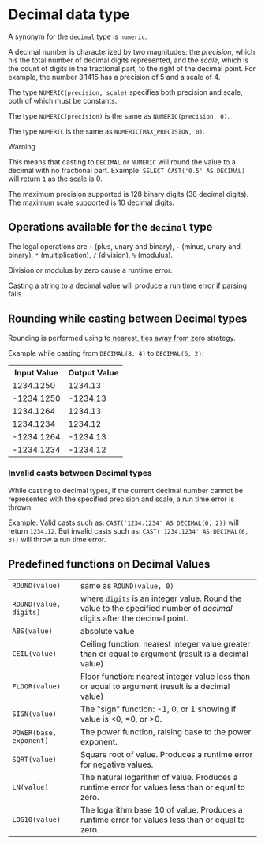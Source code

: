 # Decimal data type

A synonym for the ``decimal`` type is ``numeric``.

A decimal number is characterized by two magnitudes: the *precision*,
which his the total number of decimal digits represented, and the
*scale*, which is the count of digits in the fractional part, to the
right of the decimal point.  For example, the number 3.1415 has a
precision of 5 and a scale of 4.

The type ``NUMERIC(precision, scale)`` specifies both precision and
scale, both of which must be constants.

The type ``NUMERIC(precision)`` is the same as ``NUMERIC(precision, 0)``.

The type ``NUMERIC`` is the same as ``NUMERIC(MAX_PRECISION, 0)``.

> [!WARNING]
> This means that casting to ``DECIMAL`` or ``NUMERIC`` will round the value to a decimal with no fractional part.
> Example: ``SELECT CAST('0.5' AS DECIMAL)`` will return ``1`` as the scale is 0.

The maximum precision supported is 128 binary digits (38 decimal
digits).  The maximum scale supported is 10 decimal digits.

## Operations available for the ``decimal`` type

The legal operations are ``+`` (plus, unary and binary), ``-`` (minus,
unary and binary), ``*`` (multiplication), ``/`` (division), ``%``
(modulus).

Division or modulus by zero cause a runtime error.

Casting a string to a decimal value will produce a run time error if
parsing fails.

## Rounding while casting between Decimal types

Rounding is performed using [to nearest, ties away from zero](https://en.wikipedia.org/wiki/Rounding#Rounding_half_away_from_zero) strategy.

Example while casting from ``DECIMAL(8, 4)`` to ``DECIMAL(6, 2)``:

<table>
    <tr>
        <th>Input Value</th>
        <th>Output Value</th>
    </tr>
    <tr>
        <td>1234.1250</td>
        <td>1234.13</td>
    </tr>
    <tr>
        <td> -1234.1250</td>
        <td> -1234.13</td>
    </tr>
    <tr>
        <td>1234.1264</td>
        <td>1234.13</td>
    </tr>
    <tr>
        <td>1234.1234</td>
        <td>1234.12</td>
    </tr>
    <tr>
        <td> -1234.1264</td>
        <td> -1234.13</td>
    </tr>
    <tr>
        <td> -1234.1234</td>
        <td> -1234.12</td>
    </tr>
</table>

### Invalid casts between Decimal types

While casting to decimal types, if the current decimal number cannot be represented 
with the specified precision and scale, a run time error is thrown.

Example:
Valid casts such as: ``CAST('1234.1234' AS DECIMAL(6, 2))`` will return ``1234.12``.
But invalid casts such as: ``CAST('1234.1234' AS DECIMAL(6, 3))`` will throw a run time error.

## Predefined functions on Decimal Values

<table>
  <tr>
    <td><code>ROUND(value)</code></td>
    <td>same as <code>ROUND(value, 0)</code></td>
  </tr>
  <tr>
    <td><code>ROUND(value, digits)</code></td>
    <td>where <code>digits</code> is an integer value. Round the value to the specified number of <em>decimal</em> digits after the decimal point.</td>
  </tr>
  <tr>
    <td><code>ABS(value)</code></td>
    <td>absolute value</td>
  </tr>
  <tr>
    <td><code>CEIL(value)</code></td>
    <td>Ceiling function: nearest integer value greater than or equal to argument (result is a decimal value)</td>
  </tr>
  <tr>
    <td><code>FLOOR(value)</code></td>
    <td>Floor function: nearest integer value less than or equal to argument (result is a decimal value)</td>
  </tr>
  <tr>
    <td><code>SIGN(value)</code></td>
    <td>The "sign" function: -1, 0, or 1 showing if value is &lt;0, =0, or &gt;0.</td>
  </tr>
  <tr>
    <td><code>POWER(base, exponent)</code></td>
    <td>The power function, raising base to the power exponent.</td>
  </tr>
  <tr>
    <td><code>SQRT(value)</code></td>
    <td>Square root of value. Produces a runtime error for negative values.</td>
  </tr>
  <tr>
    <td><code>LN(value)</code></td>
    <td>The natural logarithm of value. Produces a runtime error for values less than or equal to zero.</td>
  </tr>
  <tr>
    <td><code>LOG10(value)</code></td>
    <td>The logarithm base 10 of value. Produces a runtime error for values less than or equal to zero.</td>
  </tr>
</table>

